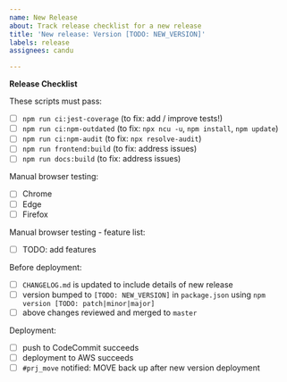 ```yaml
---
name: New Release
about: Track release checklist for a new release
title: 'New release: Version [TODO: NEW_VERSION]'
labels: release
assignees: candu

---
```


**Release Checklist**

These scripts must pass:
- [ ] `npm run ci:jest-coverage` (to fix: add / improve tests!)
- [ ] `npm run ci:npm-outdated` (to fix: `npx ncu -u`, `npm install`, `npm update`)
- [ ] `npm run ci:npm-audit` (to fix: `npx resolve-audit`)
- [ ] `npm run frontend:build` (to fix: address issues)
- [ ] `npm run docs:build` (to fix: address issues)

Manual browser testing:
- [ ] Chrome
- [ ] Edge
- [ ] Firefox

Manual browser testing - feature list:
- [ ] TODO: add features

Before deployment:
- [ ] `CHANGELOG.md` is updated to include details of new release
- [ ] version bumped to `[TODO: NEW_VERSION]` in `package.json` using `npm version [TODO: patch|minor|major]`
- [ ] above changes reviewed and merged to `master`

Deployment:
- [ ] push to CodeCommit succeeds
- [ ] deployment to AWS succeeds
- [ ] `#prj_move` notified: MOVE back up after new version deployment
